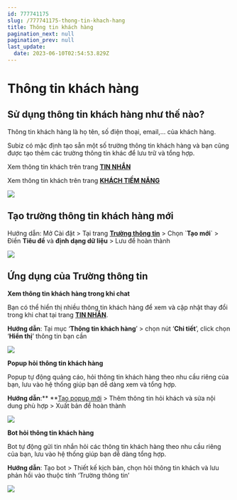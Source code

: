 ```yaml
---
id: 777741175
slug: /777741175-thong-tin-khach-hang
title: Thông tin khách hàng
pagination_next: null
pagination_prev: null
last_update:
  date: 2023-06-10T02:54:53.829Z
---
```


# Thông tin khách hàng

## Sử dụng thông tin khách hàng như thế nào?


Thông tin khách hàng là họ tên, số điện thoại, email,... của khách hàng. 

Subiz có mặc định tạo sẵn một số trường thông tin khách hàng và bạn cũng được tạo thêm các trường thông tin khác để lưu trữ và tổng hợp.



Xem thông tin khách trên trang **[TIN NHẮN](https://app.subiz.com.vn/convo)**



Xem thông tin khách trên trang **[KHÁCH TIỀM NĂNG](https://app.subiz.com.vn/lead)**




![](https://vcdn.subiz-cdn.com/file/firryhedscnoaqyepbii_acpxkgumifuoofoosble)

## Tạo trường thông tin khách hàng mới


Hướng dẫn: Mở Cài đặt > Tại trang **[Trường thông tin](https://app.subiz.com.vn/settings/user-attributes)** > Chọn \`**Tạo mới**\` > Điền **Tiêu đề** và **định dạng dữ liệu** > Lưu để hoàn thành




![](https://vcdn.subiz-cdn.com/file/firryheduuifdpjyjksn_acpxkgumifuoofoosble)



## Ứng dụng của Trường thông tin


**Xem thông tin khách hàng trong khi chat**

Bạn có thể hiển thị nhiều thông tin khách hàng để xem và cập nhật thay đổi trong khi chat tại trang **[TIN NHẮN](https://app.subiz.com.vn/convo)**.



**Hướng dẫn**: Tại mục ‘**Thông tin khách hàng**’ > chọn nút ‘**Chi tiết**’, click chọn ‘**Hiển thị**’ thông tin bạn cần




![](https://vcdn.subiz-cdn.com/file/firryhedyugiaexjbabl_acpxkgumifuoofoosble)




**Popup hỏi thông tin khách hàng**

Popup tự động quảng cáo, hỏi thông tin khách hàng theo nhu cầu riêng của bạn, lưu vào hệ thống giúp bạn dễ dàng xem và tổng hợp.



**Hướng dẫn**:** **[Tạo popup mới](https://app.subiz.com.vn/web_plugin/create#) > Thêm thông tin hỏi khách và sửa nội dung phù hợp > Xuất bản để hoàn thành


![](https://vcdn.subiz-cdn.com/file/firryheebrruforgdemc_acpxkgumifuoofoosble)




**Bot hỏi thông tin khách hàng**

Bot tự động gửi tin nhắn hỏi các thông tin khách hàng theo nhu cầu riêng của bạn, lưu vào hệ thống giúp bạn dễ dàng tổng hợp.

**Hướng dẫn**: Tạo bot > Thiết kế kịch bản, chọn hỏi thông tin khách và lưu phản hồi vào thuộc tính ‘Trường thông tin’


![](https://vcdn.subiz-cdn.com/file/firryheeekljzprfttjx_acpxkgumifuoofoosble)